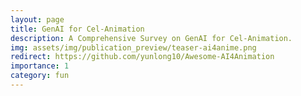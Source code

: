 ```yaml
---
layout: page
title: GenAI for Cel-Animation
description: A Comprehensive Survey on GenAI for Cel-Animation.
img: assets/img/publication_preview/teaser-ai4anime.png
redirect: https://github.com/yunlong10/Awesome-AI4Animation
importance: 1
category: fun
---
```

